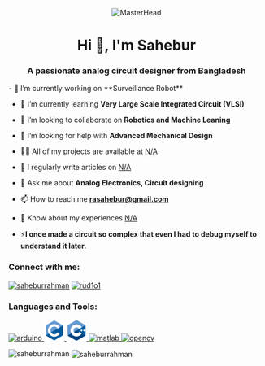 <p align="center">
  <img src="https://img.freepik.com/free-photo/microchip-processor-wallpaper_1409-5914.jpg" alt="MasterHead" />
</p>

<h1 align="center">Hi 👋, I'm Sahebur</h1>
<h3 align="center">A passionate analog circuit designer from Bangladesh</h3>
- 🔭 I’m currently working on **Surveillance Robot**

- 🌱 I’m currently learning **Very Large Scale Integrated Circuit (VLSI)**

- 👯 I’m looking to collaborate on **Robotics and Machine Leaning**

- 🤝 I’m looking for help with **Advanced Mechanical Design**

- 👨‍💻 All of my projects are available at [N/A](N/A)

- 📝 I regularly write articles on [N/A](N/A)

- 💬 Ask me about **Analog Electronics, Circuit designing**

- 📫 How to reach me **rasahebur@gmail.com**

- 📄 Know about my experiences [N/A](N/A)

- ⚡**I once made a circuit so complex that even I had to debug myself to understand it later.**

<h3 align="left">Connect with me:</h3>
<p align="left">
<a href="https://linkedin.com/in/saheburrahman" target="blank"><img align="center" src="https://raw.githubusercontent.com/rahuldkjain/github-profile-readme-generator/master/src/images/icons/Social/linked-in-alt.svg" alt="saheburrahman" height="30" width="40" /></a>
<a href="https://discord.gg/rud1o1" target="blank"><img align="center" src="https://raw.githubusercontent.com/rahuldkjain/github-profile-readme-generator/master/src/images/icons/Social/discord.svg" alt="rud1o1" height="30" width="40" /></a>
</p>

<h3 align="left">Languages and Tools:</h3>
<p align="left"> <a href="https://www.arduino.cc/" target="_blank" rel="noreferrer"> <img src="https://cdn.worldvectorlogo.com/logos/arduino-1.svg" alt="arduino" width="40" height="40"/> </a> <a href="https://www.cprogramming.com/" target="_blank" rel="noreferrer"> <img src="https://raw.githubusercontent.com/devicons/devicon/master/icons/c/c-original.svg" alt="c" width="40" height="40"/> </a> <a href="https://www.w3schools.com/cpp/" target="_blank" rel="noreferrer"> <img src="https://raw.githubusercontent.com/devicons/devicon/master/icons/cplusplus/cplusplus-original.svg" alt="cplusplus" width="40" height="40"/> </a> <a href="https://www.mathworks.com/" target="_blank" rel="noreferrer"> <img src="https://upload.wikimedia.org/wikipedia/commons/2/21/Matlab_Logo.png" alt="matlab" width="40" height="40"/> </a> <a href="https://opencv.org/" target="_blank" rel="noreferrer"> <img src="https://www.vectorlogo.zone/logos/opencv/opencv-icon.svg" alt="opencv" width="40" height="40"/> </a> </p>

<p><img align="left" src="https://github-readme-stats.vercel.app/api/top-langs?username=saheburrahman&show_icons=true&locale=en&layout=compact" alt="saheburrahman" /></p>

<p>&nbsp;<img align="center" src="https://github-readme-stats.vercel.app/api?username=saheburrahman&show_icons=true&locale=en" alt="saheburrahman" /></p>
